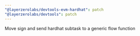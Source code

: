 ```yaml
---
"@layerzerolabs/devtools-evm-hardhat": patch
"@layerzerolabs/devtools": patch
---
```


Move sign and send hardhat subtask to a generic flow function
